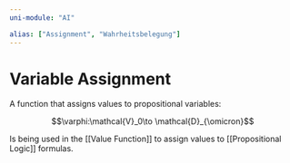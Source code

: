 ```yaml
---
uni-module: "AI"

alias: ["Assignment", "Wahrheitsbelegung"]
---
```


# Variable Assignment

A function that assigns values to propositional variables:

$$\varphi:\mathcal{V}_0\to \mathcal{D}_{\omicron}$$

Is being used in the [[Value Function]] to assign values to [[Propositional Logic]] formulas.
